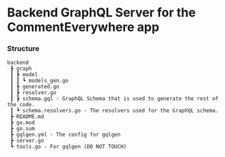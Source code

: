 # Backend GraphQL Server for the CommentEverywhere app

### Structure

```
backend
 ┣ graph
 ┃ ┣ model
 ┃ ┃ ┗ models_gen.go
 ┃ ┣ generated.go
 ┃ ┣ resolver.go
 ┃ ┣ schema.gql - GraphQL Schema that is used to generate the rest of the code.
 ┃ ┗ schema.resolvers.go - The resolvers used for the GraphQL schema.
 ┣ README.md
 ┣ go.mod
 ┣ go.sum
 ┣ gqlgen.yml - The config for gqlgen
 ┣ server.go
 ┗ tools.go - For gqlgen (DO NOT TOUCH)
```
